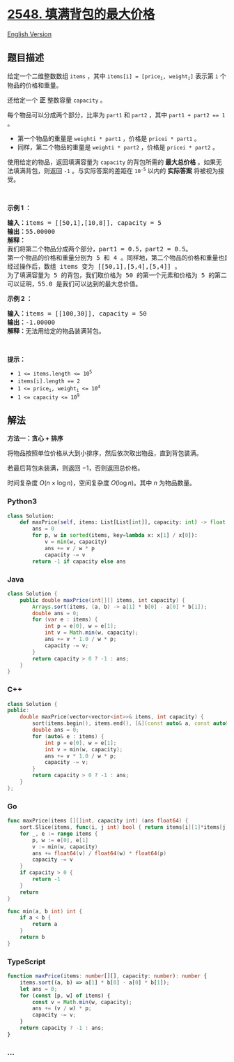 # [2548. 填满背包的最大价格](https://leetcode.cn/problems/maximum-price-to-fill-a-bag)

[English Version](/solution/2500-2599/2548.Maximum%20Price%20to%20Fill%20a%20Bag/README_EN.md)

## 题目描述

<!-- 这里写题目描述 -->

<p>给定一个二维整数数组 <code>items</code> ，其中 <code>items[i] = [price<sub>i</sub>, weight<sub>i</sub>]</code> 表示第 <code>i</code> 个物品的价格和重量。</p>

<p>还给定一个 <strong>正</strong> 整数容量 <code>capacity</code> 。</p>

<p>每个物品可以分成两个部分，比率为 <code>part1</code> 和 <code>part2</code> ，其中 <code>part1 + part2 == 1</code> 。</p>

<ul>
	<li>第一个物品的重量是 <code>weighti * part1</code> ，价格是 <code>pricei * part1</code> 。</li>
	<li>同样，第二个物品的重量是 <code>weighti * part2</code>&nbsp;，价格是 <code>pricei * part2</code>&nbsp;。</li>
</ul>

<p>使用给定的物品，返回填满容量为 <code>capacity</code> 的背包所需的 <strong>最大总价格</strong> 。如果无法填满背包，则返回 <code>-1</code> 。与实际答案的差距在&nbsp;<code>10<sup>-5</sup></code>&nbsp;以内的 <strong>实际答案</strong> 将被视为接受。</p>

<p>&nbsp;</p>

<p><strong class="example">示例 1 ：</strong></p>

<pre>
<b>输入：</b>items = [[50,1],[10,8]], capacity = 5
<b>输出：</b>55.00000
<b>解释：</b>
我们将第二个物品分成两个部分，part1 = 0.5，part2 = 0.5。 
第一个物品的价格和重量分别为 5 和 4 。同样地，第二个物品的价格和重量也是 5 和 4 。 
经过操作后，数组 items 变为 [[50,1],[5,4],[5,4]] 。 
为了填满容量为 5 的背包，我们取价格为 50 的第一个元素和价格为 5 的第二个元素。 
可以证明，55.0 是我们可以达到的最大总价值。
</pre>

<p><strong class="example">示例 2 ：</strong></p>

<pre>
<b>输入：</b>items = [[100,30]], capacity = 50
<b>输出：</b>-1.00000
<b>解释：</b>无法用给定的物品装满背包。
</pre>

<p>&nbsp;</p>

<p><strong>提示：</strong></p>

<ul>
	<li><code>1 &lt;= items.length &lt;= 10<sup>5</sup></code></li>
	<li><code>items[i].length == 2</code></li>
	<li><code>1 &lt;= price<sub>i</sub>, weight<sub>i</sub> &lt;= 10<sup>4</sup></code></li>
	<li><code>1 &lt;= capacity &lt;= 10<sup>9</sup></code></li>
</ul>

## 解法

<!-- 这里可写通用的实现逻辑 -->

**方法一：贪心 + 排序**

将物品按照单位价格从大到小排序，然后依次取出物品，直到背包装满。

若最后背包未装满，则返回 $-1$，否则返回总价格。

时间复杂度 $O(n \times \log n)$，空间复杂度 $O(\log n)$。其中 $n$ 为物品数量。

<!-- tabs:start -->

### **Python3**

<!-- 这里可写当前语言的特殊实现逻辑 -->

```python
class Solution:
    def maxPrice(self, items: List[List[int]], capacity: int) -> float:
        ans = 0
        for p, w in sorted(items, key=lambda x: x[1] / x[0]):
            v = min(w, capacity)
            ans += v / w * p
            capacity -= v
        return -1 if capacity else ans
```

### **Java**

<!-- 这里可写当前语言的特殊实现逻辑 -->

```java
class Solution {
    public double maxPrice(int[][] items, int capacity) {
        Arrays.sort(items, (a, b) -> a[1] * b[0] - a[0] * b[1]);
        double ans = 0;
        for (var e : items) {
            int p = e[0], w = e[1];
            int v = Math.min(w, capacity);
            ans += v * 1.0 / w * p;
            capacity -= v;
        }
        return capacity > 0 ? -1 : ans;
    }
}
```

### **C++**

```cpp
class Solution {
public:
    double maxPrice(vector<vector<int>>& items, int capacity) {
        sort(items.begin(), items.end(), [&](const auto& a, const auto& b) { return a[1] * b[0] < a[0] * b[1];});
        double ans = 0;
        for (auto& e : items) {
            int p = e[0], w = e[1];
            int v = min(w, capacity);
            ans += v * 1.0 / w * p;
            capacity -= v;
        }
        return capacity > 0 ? -1 : ans;
    }
};
```

### **Go**

```go
func maxPrice(items [][]int, capacity int) (ans float64) {
	sort.Slice(items, func(i, j int) bool { return items[i][1]*items[j][0] < items[i][0]*items[j][1] })
	for _, e := range items {
		p, w := e[0], e[1]
		v := min(w, capacity)
		ans += float64(v) / float64(w) * float64(p)
		capacity -= v
	}
	if capacity > 0 {
		return -1
	}
	return
}

func min(a, b int) int {
	if a < b {
		return a
	}
	return b
}
```

### **TypeScript**

```ts
function maxPrice(items: number[][], capacity: number): number {
    items.sort((a, b) => a[1] * b[0] - a[0] * b[1]);
    let ans = 0;
    for (const [p, w] of items) {
        const v = Math.min(w, capacity);
        ans += (v / w) * p;
        capacity -= v;
    }
    return capacity ? -1 : ans;
}
```

### **...**

```

```

<!-- tabs:end -->
